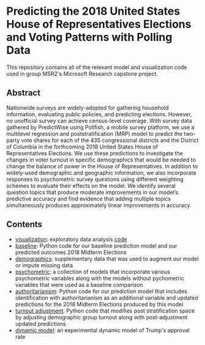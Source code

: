 # Predicting the 2018 United States House of Representatives Elections and Voting Patterns with Polling Data


This repository contains all of the relevant model and visualization code used in group MSR2's Microsoft Research capstone project.

## Abstract

Nationwide surveys are widely-adopted for gathering household information, evaluating public policies, and predicting elections. However, no unofficial survey can achieve census-level coverage. With survey data gathered by PredictWise using Pollfish, a mobile survey platform, we use a multilevel regression and poststratification (MRP) model to predict the two-party vote shares for each of the  435 congressional districts and the District of Columbia in the forthcoming 2018 United States House of Representatives Elections. We use these predictions to investigate the changes in voter turnout in specific demographics that would be needed to change the balance of power in the House of Representatives. In addition to widely-used demographic and geographic information, we also incorporate responses to psychometric survey questions using different weighting schemes to evaluate their effects on the model. We identify several question topics that produce moderate improvements in our model’s predictive accuracy and find evidence that adding multiple topics simultaneously produces approximately linear improvements in accuracy.

## Contents

* [visualization](https://gitlab.com/wl2522/MSR2/tree/master/plots): exploratory data analysis [code](https://gitlab.com/wl2522/MSR2/blob/master/graphs.R)
* [baseline](https://gitlab.com/wl2522/MSR2/tree/master/baseline): Python code for our baseline prediction model and our predicted outcomes 2018 Midterm Elections
* [demographics](https://gitlab.com/wl2522/MSR2/tree/master/demographics): supplementary data that was used to augment our model or impute missing data
* [psychometric](https://gitlab.com/wl2522/MSR2/tree/master/psychometric): a collection of models that incorporate various psychometric variables along with the models without pychometric variables that were used as a baseline comparison
* [authoritarianism](https://gitlab.com/wl2522/MSR2/tree/master/psychometric/authoritarianism): Python code for our prediction model that includes identification with authoritarianism as an additional variable and updated predictions for the 2018 Midterm Elections produced by this model
* [turnout adjustment](https://gitlab.com/wl2522/MSR2/tree/master/turnout_adjustment): Python code that modifies post stratification space by adjusting demographic group turnout along with post-adjustment updated predictions 
* [dynamic model](https://gitlab.com/wl2522/MSR2/blob/master/dynamic): an experimental dynamic model of Trump's approval rate